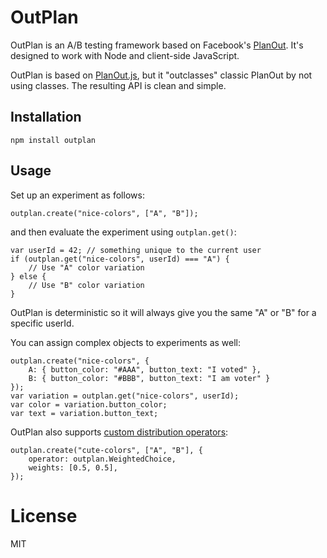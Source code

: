 OutPlan
=======

OutPlan is an A/B testing framework based on Facebook's [PlanOut](http://facebook.github.io/planout).
It's designed to work with Node and client-side JavaScript.

OutPlan is based on [PlanOut.js](https://github.com/HubSpot/PlanOut.js),
but it "outclasses" classic PlanOut by not using classes.
The resulting API is clean and simple.

## Installation

```
npm install outplan
```

## Usage

Set up an experiment as follows:

```
outplan.create("nice-colors", ["A", "B"]);
```

and then evaluate the experiment using `outplan.get()`:

```
var userId = 42; // something unique to the current user
if (outplan.get("nice-colors", userId) === "A") {
    // Use "A" color variation
} else {
    // Use "B" color variation
}
```

OutPlan is deterministic so it will always give you the same
"A" or "B" for a specific userId.

You can assign complex objects to experiments as well:

```
outplan.create("nice-colors", {
    A: { button_color: "#AAA", button_text: "I voted" },
    B: { button_color: "#BBB", button_text: "I am voter" }
});
var variation = outplan.get("nice-colors", userId);
var color = variation.button_color;
var text = variation.button_text;
```

OutPlan also supports [custom distribution operators](http://facebook.github.io/planout/docs/random-operators.html):

```
outplan.create("cute-colors", ["A", "B"], {
    operator: outplan.WeightedChoice,
    weights: [0.5, 0.5],
});
```

# License

MIT